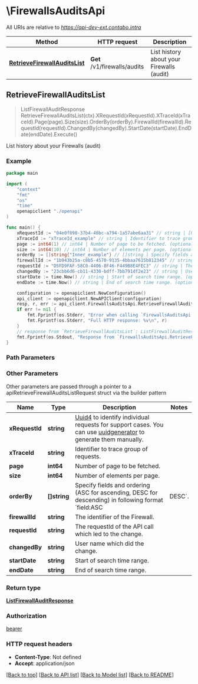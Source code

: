 # \FirewallsAuditsApi

All URIs are relative to *https://api-dev-ext.contabo.intra*

Method | HTTP request | Description
------------- | ------------- | -------------
[**RetrieveFirewallAuditsList**](FirewallsAuditsApi.md#RetrieveFirewallAuditsList) | **Get** /v1/firewalls/audits | List history about your Firewalls (audit)



## RetrieveFirewallAuditsList

> ListFirewallAuditResponse RetrieveFirewallAuditsList(ctx).XRequestId(xRequestId).XTraceId(xTraceId).Page(page).Size(size).OrderBy(orderBy).FirewallId(firewallId).RequestId(requestId).ChangedBy(changedBy).StartDate(startDate).EndDate(endDate).Execute()

List history about your Firewalls (audit)



### Example

```go
package main

import (
    "context"
    "fmt"
    "os"
    "time"
    openapiclient "./openapi"
)

func main() {
    xRequestId := "04e0f898-37b4-48bc-a794-1a57abe6aa31" // string | [Uuid4](https://en.wikipedia.org/wiki/Universally_unique_identifier#Version_4_(random)) to identify individual requests for support cases. You can use [uuidgenerator](https://www.uuidgenerator.net/version4) to generate them manually.
    xTraceId := "xTraceId_example" // string | Identifier to trace group of requests. (optional)
    page := int64(1) // int64 | Number of page to be fetched. (optional)
    size := int64(10) // int64 | Number of elements per page. (optional)
    orderBy := []string{"Inner_example"} // []string | Specify fields and ordering (ASC for ascending, DESC for descending) in following format `field:ASC|DESC`. (optional)
    firewallId := "1b943b25a-c8b5-4570-9135-4bbaa7615b812345" // string | The identifier of the Firewall. (optional)
    requestId := "D5FD9FAF-58C0-4406-8F46-F449B8E4FEC3" // string | The requestId of the API call which led to the change. (optional)
    changedBy := "23cbb6d6-cb11-4330-bdff-7bb791df2e23" // string | User name which did the change. (optional)
    startDate := time.Now() // string | Start of search time range. (optional)
    endDate := time.Now() // string | End of search time range. (optional)

    configuration := openapiclient.NewConfiguration()
    api_client := openapiclient.NewAPIClient(configuration)
    resp, r, err := api_client.FirewallsAuditsApi.RetrieveFirewallAuditsList(context.Background()).XRequestId(xRequestId).XTraceId(xTraceId).Page(page).Size(size).OrderBy(orderBy).FirewallId(firewallId).RequestId(requestId).ChangedBy(changedBy).StartDate(startDate).EndDate(endDate).Execute()
    if err != nil {
        fmt.Fprintf(os.Stderr, "Error when calling `FirewallsAuditsApi.RetrieveFirewallAuditsList``: %v\n", err)
        fmt.Fprintf(os.Stderr, "Full HTTP response: %v\n", r)
    }
    // response from `RetrieveFirewallAuditsList`: ListFirewallAuditResponse
    fmt.Fprintf(os.Stdout, "Response from `FirewallsAuditsApi.RetrieveFirewallAuditsList`: %v\n", resp)
}
```

### Path Parameters



### Other Parameters

Other parameters are passed through a pointer to a apiRetrieveFirewallAuditsListRequest struct via the builder pattern


Name | Type | Description  | Notes
------------- | ------------- | ------------- | -------------
 **xRequestId** | **string** | [Uuid4](https://en.wikipedia.org/wiki/Universally_unique_identifier#Version_4_(random)) to identify individual requests for support cases. You can use [uuidgenerator](https://www.uuidgenerator.net/version4) to generate them manually. | 
 **xTraceId** | **string** | Identifier to trace group of requests. | 
 **page** | **int64** | Number of page to be fetched. | 
 **size** | **int64** | Number of elements per page. | 
 **orderBy** | **[]string** | Specify fields and ordering (ASC for ascending, DESC for descending) in following format &#x60;field:ASC|DESC&#x60;. | 
 **firewallId** | **string** | The identifier of the Firewall. | 
 **requestId** | **string** | The requestId of the API call which led to the change. | 
 **changedBy** | **string** | User name which did the change. | 
 **startDate** | **string** | Start of search time range. | 
 **endDate** | **string** | End of search time range. | 

### Return type

[**ListFirewallAuditResponse**](ListFirewallAuditResponse.md)

### Authorization

[bearer](../README.md#bearer)

### HTTP request headers

- **Content-Type**: Not defined
- **Accept**: application/json

[[Back to top]](#) [[Back to API list]](../README.md#documentation-for-api-endpoints)
[[Back to Model list]](../README.md#documentation-for-models)
[[Back to README]](../README.md)


